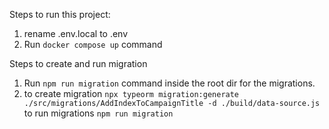 Steps to run this project:
1. rename .env.local to .env
2. Run `docker compose up` command


Steps to create and run migration
1. Run `npm run migration` command inside the root dir for the migrations.
2. to create migration `npx typeorm migration:generate ./src/migrations/AddIndexToCampaignTitle -d ./build/data-source.js`
   to run migrations `npm run migration`

 <!-- enhancements
 1. Integration with Monitoring Tools (sentr, datadog)
 2. Request Tracking for Debugging, use request id (using middleware like express-request-id) to find correlated errors
 3. Use log levels (e.g., info, warn, error)
 4. Rate Limiting or Retry After Failures. -->
